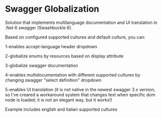 # Swagger Globalization
Solution that implements multilanguage documentation and UI translation in .Net 6 swagger (Swashbuckle 6).

Based on configured supported cultures and default culture, you can:

1-enables accept-language header dropdown

2-globalize enums by resources based on display attribute

3-globalize swagger documentation

4-enables multidocumentation with different supported cultures by changing swagger "select definition" dropdown

5-enables UI translation (it is not native in the newest swagger 3.x version, so I've creared a workaround system that changes text when specific dom node is loaded; it is not an elegant way, but it works!)

Example includes english and italian supported cultures
